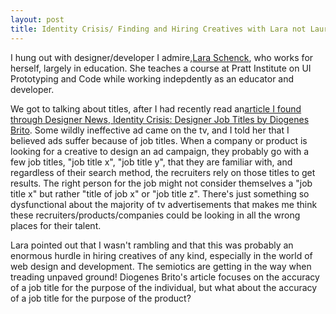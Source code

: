 ```yaml
---
layout: post
title: Identity Crisis/ Finding and Hiring Creatives with Lara not Laura
---
```


I hung out with designer/developer I admire,[Lara Schenck](http://notlaura.com), who works for herself, largely in education.  She teaches a course at Pratt Institute on UI Prototyping and Code while working indepdently as an educator and developer.  

We got to talking about titles, after I had recently read an[article I found through Designer News, Identity Crisis: Designer Job Titles by Diogenes Brito](https://medium.com/user-experience-design-1/identity-crisis-designer-job-titles-1ae086c796de).  Some wildly ineffective ad came on the tv, and I told her that I believed ads suffer because of job titles.  When a company or product is looking for a creative to design an ad campaign, they probably go with a few job titles, "job title x", "job title y", that they are familiar with, and regardless of their search method, the recruiters rely on those titles to get results.  The right person for the job might not consider themselves a "job title x" but rather "title of job x" or "job title z". There's just something so dysfunctional about the majority of tv advertisements that makes me think these recruiters/products/companies could be looking in all the wrong places for their talent.

Lara pointed out that I wasn't rambling and that this was probably an enormous hurdle in hiring creatives of any kind, especially in the world of web design and development.  The semiotics are getting in the way when treading unpaved ground!  Diogenes Brito's article focuses on the accuracy of a job title for the purpose of the individual, but what about the accuracy of a job title for the purpose of the product? 
